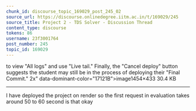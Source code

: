 ```yaml
---
chunk_id: discourse_topic_169029_post_245_02
source_url: https://discourse.onlinedegree.iitm.ac.in/t/169029/245
source_title: Project 2 - TDS Solver - Discussion Thread
content_type: discourse
tokens: 86
username: 23f3001764
post_number: 245
topic_id: 169029
---
```


 to view "All logs" and use "Live tail." Finally, the "Cancel deploy" button suggests the student may still be in the process of deploying their "Final Commit." 2x" data-dominant-color="17121B">image1454×433 30.4 KB

---

I have deployed the project on render so the first request in evaluation takes around 50 to 60 second is that okay
